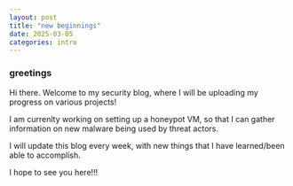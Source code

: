 ```yaml
---
layout: post
title: "new beginnings"
date: 2025-03-05
categories: intro
---
```

### greetings
Hi there. Welcome to my security blog, where I will be uploading my progress on various projects!

I am currenlty working on setting up a honeypot VM, so that I can gather information on new malware being used by threat actors.

I will update this blog every week, with new things that I have learned/been able to accomplish.

I hope to see you here!!!
